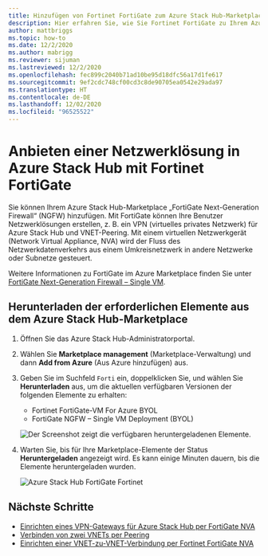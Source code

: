 ```yaml
---
title: Hinzufügen von Fortinet FortiGate zum Azure Stack Hub-Marketplace
description: Hier erfahren Sie, wie Sie Fortinet FortiGate zu Ihrem Azure Stack Hub-Marketplace hinzufügen und Benutzern somit das Erstellen von Netzwerklösungen ermöglichen.
author: mattbriggs
ms.topic: how-to
ms.date: 12/2/2020
ms.author: mabrigg
ms.reviewer: sijuman
ms.lastreviewed: 12/2/2020
ms.openlocfilehash: fec899c2040b71ad10be95d18dfc56a17d1fe617
ms.sourcegitcommit: 9ef2cdc748cf00cd3c8de90705ea0542e29ada97
ms.translationtype: HT
ms.contentlocale: de-DE
ms.lasthandoff: 12/02/2020
ms.locfileid: "96525522"
---
```

# <a name="offer-a-network-solution-in-azure-stack-hub-with-fortinet-fortigate"></a>Anbieten einer Netzwerklösung in Azure Stack Hub mit Fortinet FortiGate

Sie können Ihrem Azure Stack Hub-Marketplace „FortiGate Next-Generation Firewall“ (NGFW) hinzufügen. Mit FortiGate können Ihre Benutzer Netzwerklösungen erstellen, z. B. ein VPN (virtuelles privates Netzwerk) für Azure Stack Hub und VNET-Peering. Mit einem virtuellen Netzwerkgerät (Network Virtual Appliance, NVA) wird der Fluss des Netzwerkdatenverkehrs aus einem Umkreisnetzwerk in andere Netzwerke oder Subnetze gesteuert.

Weitere Informationen zu FortiGate im Azure Marketplace finden Sie unter [FortiGate Next-Generation Firewall – Single VM](https://azuremarketplace.microsoft.com/marketplace/apps/fortinet.fortinet-FortiGate-singlevm).

## <a name="download-the-required-azure-stack-hub-marketplace-items"></a>Herunterladen der erforderlichen Elemente aus dem Azure Stack Hub-Marketplace

1. Öffnen Sie das Azure Stack Hub-Administratorportal.

2. Wählen Sie **Marketplace management** (Marketplace-Verwaltung) und dann **Add from Azure** (Aus Azure hinzufügen) aus.

3. Geben Sie im Suchfeld `Forti` ein, doppelklicken Sie, und wählen Sie **Herunterladen** aus, um die aktuellen verfügbaren Versionen der folgenden Elemente zu erhalten:
    - Fortinet FortiGate-VM For Azure BYOL
    - FortiGate NGFW – Single VM Deployment (BYOL)

    ![Der Screenshot zeigt die verfügbaren heruntergeladenen Elemente.](./media/azure-stack-network-solutions-enable/azure-stack-marketplace-FortiGate-fortinet.png)

4. Warten Sie, bis für Ihre Marketplace-Elemente der Status **Heruntergeladen** angezeigt wird. Es kann einige Minuten dauern, bis die Elemente heruntergeladen wurden.

    ![Azure Stack Hub FortiGate Fortinet](./media/azure-stack-network-solutions-enable/image4.png)

## <a name="next-steps"></a>Nächste Schritte

- [Einrichten eines VPN-Gateways für Azure Stack Hub per FortiGate NVA](../user/azure-stack-network-howto-vnet-to-onprem.md)  
- [Verbinden von zwei VNETs per Peering](../user/azure-stack-network-howto-vnet-to-vnet.md)  
- [Einrichten einer VNET-zu-VNET-Verbindung per Fortinet FortiGate NVA](../user/azure-stack-network-howto-vnet-to-vnet-stacks.md)  
